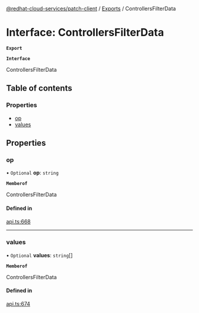 [@redhat-cloud-services/patch-client](../README.md) / [Exports](../modules.md) / ControllersFilterData

# Interface: ControllersFilterData

**`Export`**

**`Interface`**

ControllersFilterData

## Table of contents

### Properties

- [op](ControllersFilterData.md#op)
- [values](ControllersFilterData.md#values)

## Properties

### op

• `Optional` **op**: `string`

**`Memberof`**

ControllersFilterData

#### Defined in

[api.ts:668](https://github.com/mkholjuraev/javascript-clients/blob/master/packages/patch/api.ts#L668)

___

### values

• `Optional` **values**: `string`[]

**`Memberof`**

ControllersFilterData

#### Defined in

[api.ts:674](https://github.com/mkholjuraev/javascript-clients/blob/master/packages/patch/api.ts#L674)
